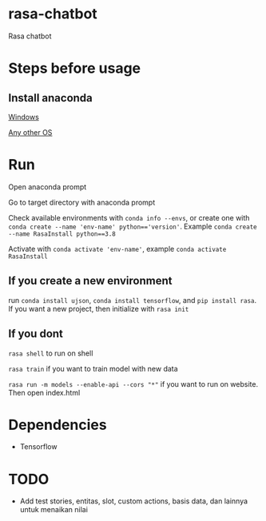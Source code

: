 # rasa-chatbot

Rasa chatbot

# Steps before usage

## Install anaconda

[Windows](https://www.anaconda.com/products/individual#windows)

[Any other OS](https://docs.anaconda.com/anaconda/install/)

# Run
Open anaconda prompt

Go to target directory with anaconda prompt

Check available environments with `conda info --envs`, or create one with `conda create --name 'env-name' python=='version'`. Example `conda create --name RasaInstall python==3.8`

Activate with `conda activate 'env-name'`, example `conda activate RasaInstall`

## If you create a new environment
run `conda install ujson`, `conda install tensorflow`, and `pip install rasa`. If you want a new project, then initialize with `rasa init`

## If you dont
`rasa shell` to run on shell

`rasa train` if you want to train model with new data

`rasa run -m models --enable-api --cors "*"` if you want to run on website. Then open index.html

# Dependencies

* Tensorflow

# TODO

* Add test stories, entitas, slot, custom actions, basis data, dan lainnya untuk menaikan nilai
